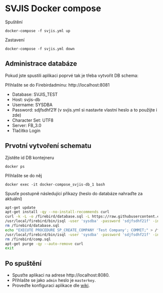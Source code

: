 # SVJIS Docker compose

Spuštění
```
docker-compose -f svjis.yml up
```

Zastavení
```
docker-compose -f svjis.yml down
```

## Administrace databáze

Pokud jste spustili aplikaci poprvé tak je třeba vytvořit DB schema:  

Přihlašte se do Firebirdadminu: http://localhost:8081

* Database: SVJIS_TEST
* Host: svjis-db
* Username: SYSDBA
* Password: sdjfsdhf21f (v svjis.yml si nastavte vlastní heslo a to použijte i zde)
* Character Set: UTF8
* Server: FB_3.0
* Tlačítko Login


## Prvotní vytvoření schematu

Zjistěte id DB kontejneru
```
docker ps
```
Přihlašte se do něj
```
docker exec -it docker-compose_svjis-db_1 bash
```
Spusťe postupně následující příkazy (heslo do databáze nahraďte za aktuální)
```sh
apt-get update
apt-get install -qy --no-install-recommends curl
curl -k -L -o /firebird/database.sql -L https://raw.githubusercontent.com/svjis/svjis/master/db_schema/database.sql
/usr/local/firebird/bin/isql -user 'sysdba' -password 'sdjfsdhf21f' -input '/firebird/database.sql' 'localhost:SVJIS_TEST'
rm /firebird/database.sql
echo "EXECUTE PROCEDURE SP_CREATE_COMPANY 'Test Company'; COMMIT;" > /firebird/comp.sql
/usr/local/firebird/bin/isql -user 'sysdba' -password 'sdjfsdhf21f' -input '/firebird/comp.sql' 'localhost:SVJIS_TEST'
rm /firebird/comp.sql
apt-get purge -qy --auto-remove curl
exit
```

## Po spuštění

* Spusťte aplikaci na adrese http://localhost:8080. 
* Přihlašte se jako `admin` heslo je `masterkey`. 
* Proveďte konfiguraci aplikace dle [wiki](https://github.com/svjis/svjis/wiki/Parametrizace).
